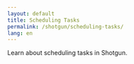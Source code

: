 ```yaml
---
layout: default
title: Scheduling Tasks
permalink: /shotgun/scheduling-tasks/
lang: en
---
```


Learn about scheduling tasks in Shotgun.
